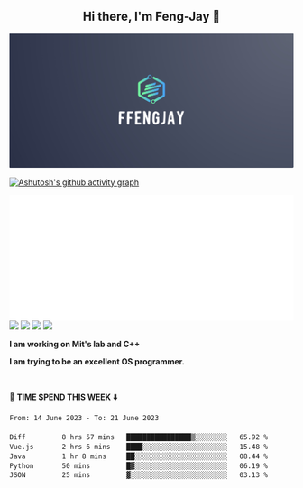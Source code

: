 <h2 align="center"> Hi there, I'm Feng-Jay 👋 </h2>  

![](https://github.com/Feng-Jay/DataStruct/blob/master/Image/1.png)  

[![Ashutosh's github activity graph](https://activity-graph.herokuapp.com/graph?username=Feng-Jay&theme=github)](https://github.com/ashutosh00710/github-readme-activity-graph)



<img src='/metrics.plugin.achievements.compact.svg' align='right' />

![](https://visitor-badge.glitch.me/badge?page_id=Feng-Jay.readme)
![](https://img.shields.io/badge/Concentrate-Cpp-blue)
![](https://img.shields.io/badge/Rust-primer-orange)
![](https://img.shields.io/badge/Target-OS-9cf)  

<p align="left"><b>
I am working on Mit's lab and C++

I am trying to be an excellent OS programmer. 
</b></p>
<!-- ![Achievement]() -->

<!-- <img align="right" src="https://github-readme-stats.vercel.app/api?username=Feng-Jay&show_icons=true&icon_color=CE1D2D&text_color=718096&bg_color=ffffff&hide_title=true" /> -->
<!-- ![Calendar]() -->
<!-- <img src='/metrics.plugin.isocalendar.fullyear.svg' align='center' />   -->
<!-- 
<img src='metrics.plugin.stargazers.svg' align='right' width='200' height='200'> -->

&emsp;

<!-- ![Metrics](/github-metrics.svg) -->

📘 **TIME SPEND THIS WEEK ⬇️**
<!--START_SECTION:waka-->

```txt
From: 14 June 2023 - To: 21 June 2023

Diff         8 hrs 57 mins   ████████████████▒░░░░░░░░   65.92 %
Vue.js       2 hrs 6 mins    ████░░░░░░░░░░░░░░░░░░░░░   15.48 %
Java         1 hr 8 mins     ██░░░░░░░░░░░░░░░░░░░░░░░   08.44 %
Python       50 mins         █▓░░░░░░░░░░░░░░░░░░░░░░░   06.19 %
JSON         25 mins         ▓░░░░░░░░░░░░░░░░░░░░░░░░   03.13 %
```

<!--END_SECTION:waka-->
